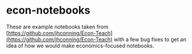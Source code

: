 # econ-notebooks

These are example notebooks taken from [https://github.com/jhconning/Econ-Teach](https://github.com/jhconning/Econ-Teach) with a few bug fixes to get an idea of how we would make economics-focused notebooks.
